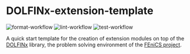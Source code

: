 # DOLFINx-extension-template

![format-workflow](https://github.com/schnellerhase/dolfinx-extension-template/actions/workflows/format.yml/badge.svg)
![lint-workflow](https://github.com/schnellerhase/dolfinx-extension-template/actions/workflows/lint.yml/badge.svg)
![test-workflow](https://github.com/schnellerhase/dolfinx-extension-template/actions/workflows/test.yml/badge.svg)

A quick start template for the creation of extension modules on top of the [DOLFINx](https://github.com/feniCS/dolfinx) library, the problem solving environment of the [FEniCS project](https://fenicsproject.org/).
